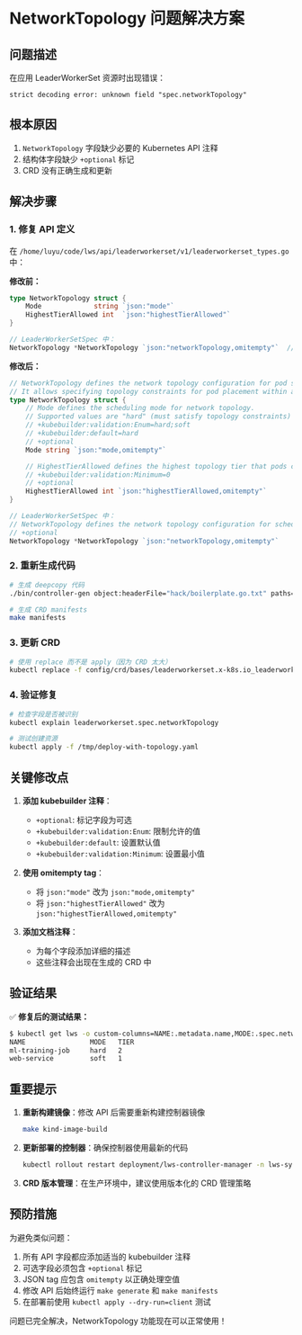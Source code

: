# NetworkTopology 问题解决方案

## 问题描述
在应用 LeaderWorkerSet 资源时出现错误：
```
strict decoding error: unknown field "spec.networkTopology"
```

## 根本原因
1. `NetworkTopology` 字段缺少必要的 Kubernetes API 注释
2. 结构体字段缺少 `+optional` 标记
3. CRD 没有正确生成和更新

## 解决步骤

### 1. 修复 API 定义
在 `/home/luyu/code/lws/api/leaderworkerset/v1/leaderworkerset_types.go` 中：

**修改前：**
```go
type NetworkTopology struct {
    Mode             string `json:"mode"`
    HighestTierAllowed int  `json:"highestTierAllowed"`
}

// LeaderWorkerSetSpec 中：
NetworkTopology *NetworkTopology `json:"networkTopology,omitempty"`  // 缺少注释
```

**修改后：**
```go
// NetworkTopology defines the network topology configuration for pod scheduling.
// It allows specifying topology constraints for pod placement within a LeaderWorkerSet.
type NetworkTopology struct {
    // Mode defines the scheduling mode for network topology.
    // Supported values are "hard" (must satisfy topology constraints) and "soft" (best effort).
    // +kubebuilder:validation:Enum=hard;soft
    // +kubebuilder:default=hard
    // +optional
    Mode string `json:"mode,omitempty"`

    // HighestTierAllowed defines the highest topology tier that pods can be spread across.
    // +kubebuilder:validation:Minimum=0
    // +optional
    HighestTierAllowed int `json:"highestTierAllowed,omitempty"`
}

// LeaderWorkerSetSpec 中：
// NetworkTopology defines the network topology configuration for scheduling
// +optional
NetworkTopology *NetworkTopology `json:"networkTopology,omitempty"`
```

### 2. 重新生成代码

```bash
# 生成 deepcopy 代码
./bin/controller-gen object:headerFile="hack/boilerplate.go.txt" paths="./api/..."

# 生成 CRD manifests
make manifests
```

### 3. 更新 CRD

```bash
# 使用 replace 而不是 apply（因为 CRD 太大）
kubectl replace -f config/crd/bases/leaderworkerset.x-k8s.io_leaderworkersets.yaml
```

### 4. 验证修复

```bash
# 检查字段是否被识别
kubectl explain leaderworkerset.spec.networkTopology

# 测试创建资源
kubectl apply -f /tmp/deploy-with-topology.yaml
```

## 关键修改点

1. **添加 kubebuilder 注释**：
   - `+optional`: 标记字段为可选
   - `+kubebuilder:validation:Enum`: 限制允许的值
   - `+kubebuilder:default`: 设置默认值
   - `+kubebuilder:validation:Minimum`: 设置最小值

2. **使用 omitempty tag**：
   - 将 `json:"mode"` 改为 `json:"mode,omitempty"`
   - 将 `json:"highestTierAllowed"` 改为 `json:"highestTierAllowed,omitempty"`

3. **添加文档注释**：
   - 为每个字段添加详细的描述
   - 这些注释会出现在生成的 CRD 中

## 验证结果

✅ **修复后的测试结果：**
```bash
$ kubectl get lws -o custom-columns=NAME:.metadata.name,MODE:.spec.networkTopology.mode,TIER:.spec.networkTopology.highestTierAllowed
NAME                MODE   TIER
ml-training-job     hard   2
web-service         soft   1
```

## 重要提示

1. **重新构建镜像**：修改 API 后需要重新构建控制器镜像
   ```bash
   make kind-image-build
   ```

2. **更新部署的控制器**：确保控制器使用最新的代码
   ```bash
   kubectl rollout restart deployment/lws-controller-manager -n lws-system
   ```

3. **CRD 版本管理**：在生产环境中，建议使用版本化的 CRD 管理策略

## 预防措施

为避免类似问题：
1. 所有 API 字段都应添加适当的 kubebuilder 注释
2. 可选字段必须包含 `+optional` 标记
3. JSON tag 应包含 `omitempty` 以正确处理空值
4. 修改 API 后始终运行 `make generate` 和 `make manifests`
5. 在部署前使用 `kubectl apply --dry-run=client` 测试

问题已完全解决，NetworkTopology 功能现在可以正常使用！
